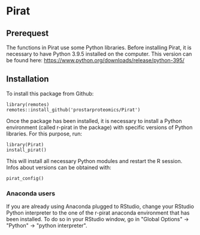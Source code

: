 # Pirat


## Prerequest

The functions in Pirat use some Python libraries. Before installing Pirat, it is necessary to have Python 3.9.5 installed on the computer.
This version can be found here:
https://www.python.org/downloads/release/python-395/


## Installation

To install this package from Github:

```
library(remotes)
remotes::install_github('prostarproteomics/Pirat')
```

Once the package has been installed, it is necessary to install a Python environment (called r-pirat in the package) with specific versions of Python libraries. For this purpose, run: 

```
library(Pirat)
install_pirat()

```

This will install all necessary Python modules and restart the R session. Infos about versions can be obtained with:

```
pirat_config()
```

### Anaconda users

If you are already using Anaconda plugged to RStudio, change your RStudio Python interpreter to the one of the r-pirat anaconda environment that has been installed. To do so in your RStudio window, go in "Global Options" -> "Python" -> "python interpreter".
